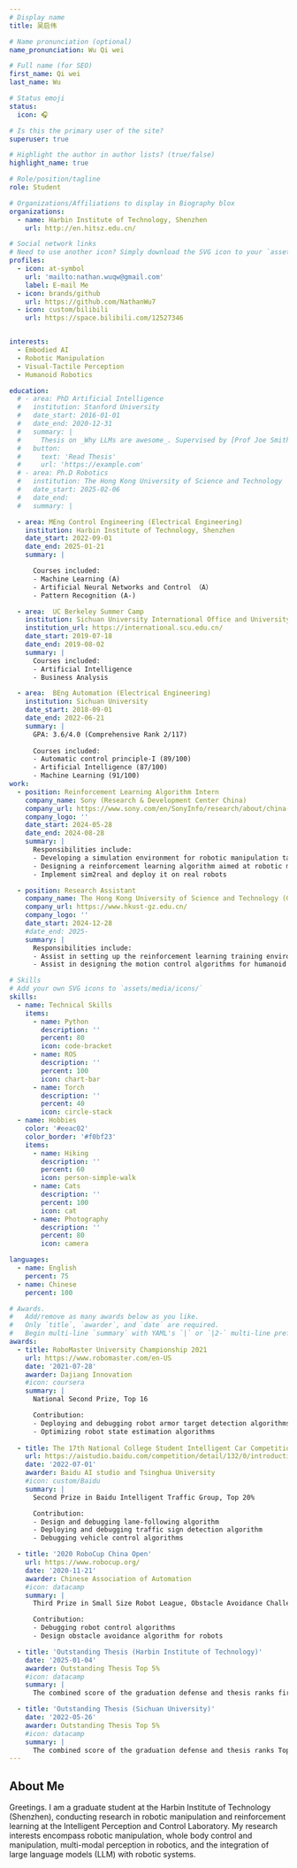 ```yaml
---
# Display name
title: 吴启伟

# Name pronunciation (optional)
name_pronunciation: Wu Qi wei

# Full name (for SEO)
first_name: Qi wei
last_name: Wu

# Status emoji
status:
  icon: 🎧

# Is this the primary user of the site?
superuser: true

# Highlight the author in author lists? (true/false)
highlight_name: true

# Role/position/tagline
role: Student

# Organizations/Affiliations to display in Biography blox
organizations:
  - name: Harbin Institute of Technology, Shenzhen
    url: http://en.hitsz.edu.cn/

# Social network links
# Need to use another icon? Simply download the SVG icon to your `assets/media/icons/` folder.
profiles:
  - icon: at-symbol
    url: 'mailto:nathan.wuqw@gmail.com'
    label: E-mail Me
  - icon: brands/github
    url: https://github.com/NathanWu7
  - icon: custom/bilibili
    url: https://space.bilibili.com/12527346


interests:
  - Embodied AI
  - Robotic Manipulation
  - Visual-Tactile Perception
  - Humanoid Robotics

education:
  # - area: PhD Artificial Intelligence
  #   institution: Stanford University
  #   date_start: 2016-01-01
  #   date_end: 2020-12-31
  #   summary: |
  #     Thesis on _Why LLMs are awesome_. Supervised by [Prof Joe Smith](https://example.com). Presented papers at 5 IEEE conferences with the contributions being published in 2 Springer journals.
  #   button:
  #     text: 'Read Thesis'
  #     url: 'https://example.com'
  # - area: Ph.D Robotics
  #   institution: The Hong Kong University of Science and Technology
  #   date_start: 2025-02-06
  #   date_end: 
  #   summary: |

  - area: MEng Control Engineering (Electrical Engineering)
    institution: Harbin Institute of Technology, Shenzhen
    date_start: 2022-09-01
    date_end: 2025-01-21
    summary: |

      Courses included:
      - Machine Learning (A)
      - Artificial Neural Networks and Control （A）
      - Pattern Recognition (A-)

  - area:  UC Berkeley Summer Camp
    institution: Sichuan University International Office and University of California, Berkeley
    institution_url: https://international.scu.edu.cn/
    date_start: 2019-07-18
    date_end: 2019-08-02
    summary: |
      Courses included:
      - Artificial Intelligence
      - Business Analysis

  - area:  BEng Automation (Electrical Engineering)
    institution: Sichuan University
    date_start: 2018-09-01
    date_end: 2022-06-21
    summary: |
      GPA: 3.6/4.0 (Comprehensive Rank 2/117)
      
      Courses included:
      - Automatic control principle-I (89/100)
      - Artificial Intelligence (87/100)
      - Machine Learning (91/100)
work:
  - position: Reinforcement Learning Algorithm Intern
    company_name: Sony (Research & Development Center China)
    company_url: https://www.sony.com/en/SonyInfo/research/about/china-laboratory/
    company_logo: ''
    date_start: 2024-05-28
    date_end: 2024-08-28
    summary: |
      Responsibilities include:
      - Developing a simulation environment for robotic manipulation tasks using the reinforcement learning physics engine Isaac Lab
      - Designing a reinforcement learning algorithm aimed at robotic manipulation tasks involving deformable objects
      - Implement sim2real and deploy it on real robots

  - position: Research Assistant
    company_name: The Hong Kong University of Science and Technology (Guangzhou）
    company_url: https://www.hkust-gz.edu.cn/
    company_logo: ''
    date_start: 2024-12-28
    #date_end: 2025-
    summary: |
      Responsibilities include:
      - Assist in setting up the reinforcement learning training environment for humanoid robots.
      - Assist in designing the motion control algorithms for humanoid robots.

# Skills
# Add your own SVG icons to `assets/media/icons/`
skills:
  - name: Technical Skills
    items:
      - name: Python
        description: ''
        percent: 80
        icon: code-bracket
      - name: ROS
        description: ''
        percent: 100
        icon: chart-bar
      - name: Torch
        description: ''
        percent: 40
        icon: circle-stack
  - name: Hobbies
    color: '#eeac02'
    color_border: '#f0bf23'
    items:
      - name: Hiking
        description: ''
        percent: 60
        icon: person-simple-walk
      - name: Cats
        description: ''
        percent: 100
        icon: cat
      - name: Photography
        description: ''
        percent: 80
        icon: camera

languages:
  - name: English
    percent: 75
  - name: Chinese
    percent: 100

# Awards.
#   Add/remove as many awards below as you like.
#   Only `title`, `awarder`, and `date` are required.
#   Begin multi-line `summary` with YAML's `|` or `|2-` multi-line prefix and indent 2 spaces below.
awards:
  - title: RoboMaster University Championship 2021
    url: https://www.robomaster.com/en-US
    date: '2021-07-28'
    awarder: Dajiang Innovation
    #icon: coursera
    summary: |
      National Second Prize, Top 16

      Contribution:
      - Deploying and debugging robot armor target detection algorithms
      - Optimizing robot state estimation algorithms
    
  - title: The 17th National College Student Intelligent Car Competition
    url: https://aistudio.baidu.com/competition/detail/132/0/introduction
    date: '2022-07-01'
    awarder: Baidu AI studio and Tsinghua University
    #icon: custom/Baidu
    summary: |
      Second Prize in Baidu Intelligent Traffic Group, Top 20%

      Contribution:
      - Design and debugging lane-following algorithm
      - Deploying and debugging traffic sign detection algorithm
      - Debugging vehicle control algorithms

  - title: '2020 RoboCup China Open'
    url: https://www.robocup.org/
    date: '2020-11-21'
    awarder: Chinese Association of Automation
    #icon: datacamp
    summary: |
      Third Prize in Small Size Robot League, Obstacle Avoidance Challenge

      Contribution:
      - Debugging robot control algorithms
      - Design obstacle avoidance algorithm for robots 

  - title: 'Outstanding Thesis (Harbin Institute of Technology)'
    date: '2025-01-04'
    awarder: Outstanding Thesis Top 5%
    #icon: datacamp
    summary: |
      The combined score of the graduation defense and thesis ranks first in the whole department.

  - title: 'Outstanding Thesis (Sichuan University)'
    date: '2022-05-26'
    awarder: Outstanding Thesis Top 5%
    #icon: datacamp
    summary: |
      The combined score of the graduation defense and thesis ranks Top 3% in the whole department.
---
```


## About Me

Greetings. I am a graduate student at the Harbin Institute of Technology (Shenzhen), conducting research in robotic manipulation and reinforcement learning at the Intelligent Perception and Control Laboratory. My research interests encompass robotic manipulation, whole body control and manipulation, multi-modal perception in robotics, and the integration of large language models (LLM) with robotic systems.
